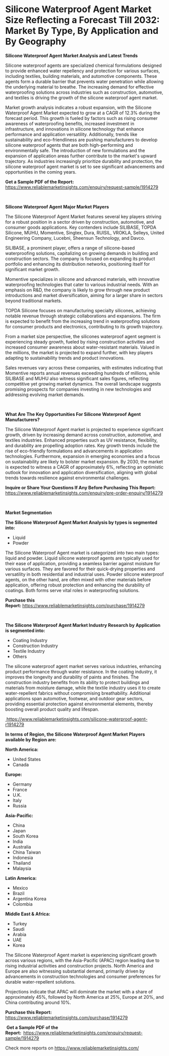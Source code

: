 <p><h1>Silicone Waterproof Agent Market Size Reflecting a Forecast Till 2032: Market By Type, By Application and By Geography</h1></p><p><strong>Silicone Waterproof Agent Market Analysis and Latest Trends</strong></p>
<p><p>Silicone waterproof agents are specialized chemical formulations designed to provide enhanced water repellency and protection for various surfaces, including textiles, building materials, and automotive components. These agents form a durable barrier that prevents water penetration while allowing the underlying material to breathe. The increasing demand for effective waterproofing solutions across industries such as construction, automotive, and textiles is driving the growth of the silicone waterproof agent market.</p><p>Market growth analysis indicates a robust expansion, with the Silicone Waterproof Agent Market expected to grow at a CAGR of 12.3% during the forecast period. This growth is fueled by factors such as rising consumer awareness of waterproofing benefits, increased investment in infrastructure, and innovations in silicone technology that enhance performance and application versatility. Additionally, trends like sustainability and eco-friendliness are pushing manufacturers to develop silicone waterproof agents that are both high-performing and environmentally safe. The introduction of new formulations and the expansion of application areas further contribute to the market's upward trajectory. As industries increasingly prioritize durability and protection, the silicone waterproof agent market is set to see significant advancements and opportunities in the coming years.</p></p>
<p><strong>Get a Sample PDF of the Report:&nbsp;</strong> <a href="https://www.reliablemarketinsights.com/enquiry/request-sample/1914279?utm_campaign=2039&utm_medium=2&utm_source=Github&utm_content=ia&utm_term=04022025&utm_id=silicone-waterproof-agent">https://www.reliablemarketinsights.com/enquiry/request-sample/1914279</a></p>
<p>&nbsp;</p>
<p><strong>Silicone Waterproof Agent Major Market Players</strong></p>
<p><p>The Silicone Waterproof Agent Market features several key players striving for a robust position in a sector driven by construction, automotive, and consumer goods applications. Key contenders include SILIBASE, TOPDA Silicone, MUHU, Momentive, Singtex, Dura, RUISIL, VROKLA, Selleys, United Engineering Company, Lucebni, Sheensun Technology, and Davco.</p><p>SILIBASE, a prominent player, offers a range of silicone-based waterproofing solutions, capitalizing on growing demands in building and construction sectors. The company is focused on expanding its product portfolio and enhancing its distribution networks, positioning itself for significant market growth. </p><p>Momentive specializes in silicone and advanced materials, with innovative waterproofing technologies that cater to various industrial needs. With an emphasis on R&D, the company is likely to grow through new product introductions and market diversification, aiming for a larger share in sectors beyond traditional markets.</p><p>TOPDA Silicone focuses on manufacturing specialty silicones, achieving notable revenue through strategic collaborations and expansions. The firm is expected to benefit from the increasing trend in waterproofing solutions for consumer products and electronics, contributing to its growth trajectory.</p><p>From a market size perspective, the silicones waterproof agent segment is experiencing steady growth, fueled by rising construction activities and increased consumer awareness about water-resistant materials. Valued in the millions, the market is projected to expand further, with key players adapting to sustainability trends and product innovations.</p><p>Sales revenues vary across these companies, with estimates indicating that Momentive reports annual revenues exceeding hundreds of millions, while SILIBASE and MUHU also witness significant sales figures, reflecting competitive yet growing market dynamics. The overall landscape suggests promising prospects for companies investing in new technologies and addressing evolving market demands.</p></p>
<p>&nbsp;</p>
<p><strong>What Are The Key Opportunities For Silicone Waterproof Agent Manufacturers?</strong></p>
<p><p>The Silicone Waterproof Agent market is projected to experience significant growth, driven by increasing demand across construction, automotive, and textiles industries. Enhanced properties such as UV resistance, flexibility, and durability are propelling adoption rates. Key growth trends include the rise of eco-friendly formulations and advancements in application technologies. Furthermore, expansion in emerging economies and a focus on sustainability are likely to bolster market expansion. By 2030, the market is expected to witness a CAGR of approximately 6%, reflecting an optimistic outlook for innovation and application diversification, aligning with global trends towards resilience against environmental challenges.</p></p>
<p><strong>Inquire or Share Your Questions If Any Before Purchasing This Report:</strong> <a href="https://www.reliablemarketinsights.com/enquiry/pre-order-enquiry/1914279?utm_campaign=2039&utm_medium=2&utm_source=Github&utm_content=ia&utm_term=04022025&utm_id=silicone-waterproof-agent">https://www.reliablemarketinsights.com/enquiry/pre-order-enquiry/1914279</a></p>
<p>&nbsp;</p>
<p><strong>Market Segmentation</strong></p>
<p><strong>The Silicone Waterproof Agent Market Analysis by types is segmented into:</strong></p>
<p><ul><li>Liquid</li><li>Powder</li></ul></p>
<p><p>The Silicone Waterproof Agent market is categorized into two main types: liquid and powder. Liquid silicone waterproof agents are typically used for their ease of application, providing a seamless barrier against moisture for various surfaces. They are favored for their quick-drying properties and versatility in both residential and industrial uses. Powder silicone waterproof agents, on the other hand, are often mixed with other materials before application, offering robust protection and enhancing the durability of coatings. Both forms serve vital roles in waterproofing solutions.</p></p>
<p><strong>Purchase this Report:&nbsp;</strong><a href="https://www.reliablemarketinsights.com/purchase/1914279?utm_campaign=2039&utm_medium=2&utm_source=Github&utm_content=ia&utm_term=04022025&utm_id=silicone-waterproof-agent">https://www.reliablemarketinsights.com/purchase/1914279</a></p>
<p>&nbsp;</p>
<p><strong>The Silicone Waterproof Agent Market Industry Research by Application is segmented into:</strong></p>
<p><ul><li>Coating Industry</li><li>Construction Industry</li><li>Textile Industry</li><li>Others</li></ul></p>
<p><p>The silicone waterproof agent market serves various industries, enhancing product performance through water resistance. In the coating industry, it improves the longevity and durability of paints and finishes. The construction industry benefits from its ability to protect buildings and materials from moisture damage, while the textile industry uses it to create water-repellent fabrics without compromising breathability. Additional applications span automotive, footwear, and outdoor gear sectors, providing essential protection against environmental elements, thereby boosting overall product quality and lifespan.</p></p>
<p><a href="https://www.reliablemarketinsights.com/silicone-waterproof-agent-r1914279?utm_campaign=2039&utm_medium=2&utm_source=Github&utm_content=ia&utm_term=04022025&utm_id=silicone-waterproof-agent">&nbsp;https://www.reliablemarketinsights.com/silicone-waterproof-agent-r1914279</a></p>
<p><strong>In terms of Region, the Silicone Waterproof Agent Market Players available by Region are:</strong></p>
<p>
    <p> <strong> North America: </strong>
        <ul>
            <li>United States</li>
            <li>Canada</li>
        </ul>
        </p> 
    <p> <strong> Europe: </strong>
        <ul>
            <li>Germany</li>
            <li>France</li>
            <li>U.K.</li>
            <li>Italy</li>
            <li>Russia</li>
        </ul>
        </p> 
    <p> <strong> Asia-Pacific: </strong>
        <ul>
            <li>China</li>
            <li>Japan</li>
            <li>South Korea</li>
            <li>India</li>
            <li>Australia</li>
            <li>China Taiwan</li>
            <li>Indonesia</li>
            <li>Thailand</li>
            <li>Malaysia</li>
        </ul>
        </p> 
    <p> <strong> Latin America: </strong>
        <ul>
            <li>Mexico</li>
            <li>Brazil</li>
            <li>Argentina Korea</li>
            <li>Colombia</li>
        </ul>
        </p> 
    <p> <strong> Middle East & Africa: </strong>
        <ul>
            <li>Turkey</li>
            <li>Saudi</li>
            <li>Arabia</li>
            <li>UAE</li>
            <li>Korea</li>
        </ul>
    </p>
    </p>
<p><p>The Silicone Waterproof Agent market is experiencing significant growth across various regions, with the Asia-Pacific (APAC) region leading due to rising industrial activities and construction projects. North America and Europe are also witnessing substantial demand, primarily driven by advancements in construction technologies and consumer preferences for durable water-repellent solutions. </p><p>Projections indicate that APAC will dominate the market with a share of approximately 45%, followed by North America at 25%, Europe at 20%, and China contributing around 10%.</p></p>
<p><strong>Purchase this Report: </strong><a href="https://www.reliablemarketinsights.com/purchase/1914279?utm_campaign=2039&utm_medium=2&utm_source=Github&utm_content=ia&utm_term=04022025&utm_id=silicone-waterproof-agent">https://www.reliablemarketinsights.com/purchase/1914279</a></p>
<p>&nbsp;<strong>Get a Sample PDF of the Report:&nbsp;&nbsp;</strong><a href="https://www.reliablemarketinsights.com/enquiry/request-sample/1914279?utm_campaign=2039&utm_medium=2&utm_source=Github&utm_content=ia&utm_term=04022025&utm_id=silicone-waterproof-agent">https://www.reliablemarketinsights.com/enquiry/request-sample/1914279</a></p>
<p><strong></strong></p>
<p>Check more reports on <a href="https://www.reliablemarketinsights.com/?utm_campaign=2039&utm_medium=2&utm_source=Github&utm_content=ia&utm_term=04022025&utm_id=silicone-waterproof-agent">https://www.reliablemarketinsights.com/</a></p>